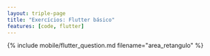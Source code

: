 ```yaml
---
layout: triple-page
title: "Exercícios: Flutter básico"
features: [code, flutter]
---
```


{% include mobile/flutter_question.md filename="area_retangulo" %}


